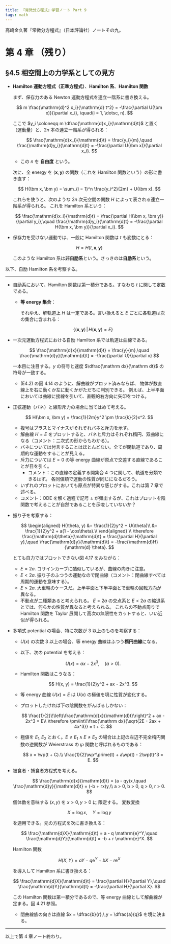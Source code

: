 ```yaml
---
title: 『常微分方程式』学習ノート Part 9
tags: math
---
```


高崎金久著『常微分方程式』（日本評論社）ノートその九。

# 第 4 章 （残り）
## §4.5 相空間上の力学系としての見方

* **Hamilton 運動方程式（正準方程式）**、**Hamilton 系**、**Hamilton 関数**

  まず、保存力のある Newton 運動方程式を連立一階系に書き換える。

  $$
  m \frac{\mathrm{d}^2 x_i}{\mathrm{d} t^2} = -\frac{\partial U(\bm x)}{\partial x_i}, \quad(i = 1, \dotsc, n).
  $$

  ここで $y_i \coloneqq m \dfrac{\mathrm{d}x_i}{\mathrm{d}t}$ と置く（運動量）と、$2n$ 本の連立一階系が得られる：

  $$
  \frac{\mathrm{d}x_i}{\mathrm{d}t} = \frac{y_i}{m},\quad
  \frac{\mathrm{d}y_i}{\mathrm{d}t} = -\frac{\partial U(\bm x)}{\partial x_i}.
  $$

  * この $n$ を **自由度** という。

  次に、全 energy を $(\bm x, \bm y)$ の関数（これを Hamilton 関数という）の形に書き直す：

  $$
  H(\bm x, \bm y) = \sum_{i = 1}^n \frac{y_i^2}{2m} + U(\bm x).
  $$

  これらを使うと、次のような $2n$ 次元空間の関数 $H$ によって表される連立一階系が得られる。
  これを Hamilton 系という：

  $$
  \frac{\mathrm{d}x_i}{\mathrm{d}t} = \frac{\partial H(\bm x, \bm y)}{\partial y_i},\quad
  \frac{\mathrm{d}y_i}{\mathrm{d}t} = -\frac{\partial H(\bm x, \bm y)}{\partial x_i}.
  $$

* 保存力を受けない運動では、一般に Hamilton 関数は $t$ も変数にとる：

  $$
  H = H(t, \bm x, \bm y)
  $$

  このような Hamilton 系は**非自励系**という。さっきのは**自励系**という。

以下、自励 Hamilton 系を考察する。

----

* 自励系において、Hamilton 関数は第一積分である。すなわち $t$ に関して定数である。
  * **等 energy 集合**：

    それゆえ、解軌道上 $H$ は一定である。言い換えると $E$ ごとに各軌道は次の集合に含まれる：

    $$
    \{(\bm x, \bm y)\,|\,H(\bm x, \bm y) = E\}
    $$

* 一次元運動方程式における自励 Hamilton 系では軌道は曲線である。

  $$
  \frac{\mathrm{d}x}{\mathrm{d}t} = \frac{y}{m},\quad
  \frac{\mathrm{d}y}{\mathrm{d}t} = -\frac{\partial U}{\partial x}
  $$

  一本目に注目する。$y$ の符号と速度 $\dfrac{\mathrm dx}{\mathrm dt}$ の符号が一致する。

  * (E4.2) の図 4.14 のように、解曲線がプロット済みならば、
    物体が数直線上を右に動くか左に動くかがただちに判別できる。
    例えば、上半平面においては曲線に接線を引いて、直観的右方向に矢印をつける。

* 正弦運動（バネ）と線形斥力の場合に当てはめて考える。

  $$
  H(\bm x, \bm y) = \frac{1}{2m}y^2 \pm \frac{k}{2}x^2.
  $$

  * 複号はプラスとマイナスがそれぞれバネと斥力を示す。
  * 解曲線 $H = E$ をプロットすると、バネと斥力はそれぞれ楕円、双曲線になる（コメント：二次式の形からもわかる）。
  * バネについては付言することはほとんどない。全てが閉軌道であり、周期的な運動をすることが見える。
  * 斥力については $E = 0$ の等 energy 曲線が原点で交差する直線であることが目を引く。
    * コメント：この直線の定義する開集合 4 つに関して、軌道を分類できるはず。
      各同値類で運動の性質が同じになるだろう。
  * いずれのプロットにおいても原点が特異な感じがする。これは第 7 章で述べる。
  * コメント：ODE を解く過程で記号 $\pm$ が頻出するが、これはプロットを陰関数で考えることが自然であることを示唆していないか？

* 振り子を考察する：

  $$
  \begin{aligned}
  H(\theta, y)
  &= \frac{1}{2}y^2 + U(\theta)\\
  &= \frac{1}{2}y^2 + a(1 - \cos\theta).\\
  \end{aligned}
  \\
  \therefore \frac{\mathrm{d}\theta}{\mathrm{d}t} = \frac{\partial H}{\partial y},\quad
  \frac{\mathrm{d}y}{\mathrm{d}t} = -\frac{\mathrm{d}H}{\mathrm{d} \theta}.
  $$

  とても自力ではプロットできない図 4.17 をみながら：

  * $E = 2a.$ コサインカーブに酷似しているが、曲線の向きに注意。
  * $E < 2a.$ 振り子のふつうの運動なので閉曲線（コメント：閉曲線すべては周期的運動を意味する）。
  * $E > 2a.$ 大車輪のケースだ。上半平面と下半平面とで車輪の回転方向が異なる。
  * 不動点が二種類あると考えられる。
    $E = 2a$ の交点系と $E < 2a$ の縮退系とでは、何らかの性質が異なると考えられる。
    これらの不動点周りで Hamilton 関数を Taylor 展開して高次の無限性をカットすると、いい近似が得られる。

* 多項式 potential の場合、特に次数が 3 以上のものを考察する：
  * $U(x)$ の次数 3 以上の場合、等 energy 曲線はふつう**楕円曲線**になる。
  * 以下、次の potential を考える：

    $$
    U(x) = ax - 2x^3,\quad(a > 0).
    $$

  * Hamilton 関数はこうなる：

    $$
    H(x, y) = \frac{1}{2}y^2 + ax - 2x^3.
    $$

  * 等 energy 曲線 $U(x) = E$ は $U(x)$ の極値を境に性質が変化する。
  * プロットしたければ下の陰関数をがんばるしかない：

    $$
    \frac{1}{2}\!\left(\frac{\mathrm{d}x}{\mathrm{d}t}\right)^2 + ax - 2x^3 = E\\
    \therefore \pm\int\!\frac{\mathrm dx}{\sqrt{2E - 2ax + 4x^3}} = t + C.
    $$

  * 極値を $E_1, E_2$ とおく。$E \ne E_1 \land E \ne E_2$ の場合は上記の左辺不完全楕円関数の逆関数が
    Weierstrass の $\wp$ 関数と呼ばれるものである：

    $$
    x = \wp(t + C).\\
    \frac{1}{2}\wp^\prime(t) + a\wp(t) - 2\wp(t)^3 = E.
    $$

* 被食者・捕食者方程式を考える。

  $$
  \frac{\mathrm{d}x}{\mathrm{d}t} = (a - qy)x,\quad
  \frac{\mathrm{d}y}{\mathrm{d}t} = (-b + rx)y,\\
  a > 0, b > 0, q > 0, r > 0.
  $$

  個体数を意味する $(x, y)$ を $x > 0, y > 0$ に 限定する。
  変数変換

  $$
  X = \log x,\quad Y = \log y
  $$

  を適用できる。元の方程式を次に書き換える：

  $$
  \frac{\mathrm{d}X}{\mathrm{d}t} = a - q \mathrm{e}^Y,\quad
  \frac{\mathrm{d}Y}{\mathrm{d}t} = -b + r \mathrm{e}^X.
  $$

  Hamilton 関数

  $$
  H(X, Y) = aY - q \mathrm{e}^Y + bX - r \mathrm{e}^X
  $$

  を導入して Hamilton 系に書き換える：

  $$
  \frac{\mathrm{d}X}{\mathrm{d}t} = \frac{\partial H}{\partial Y},\quad
  \frac{\mathrm{d}Y}{\mathrm{d}t} = -\frac{\partial H}{\partial X}.
  $$

  この Hamilton 関数は第一積分であるので、等 energy 曲線として解曲線が定まる。図 4.21 参照。
  * 閉曲線族の向きは直線 $x = \dfrac{b}{r},\,y = \dfrac{a}{q}$ を境に決まる。

----

以上で第 4 章ノート終わり。
